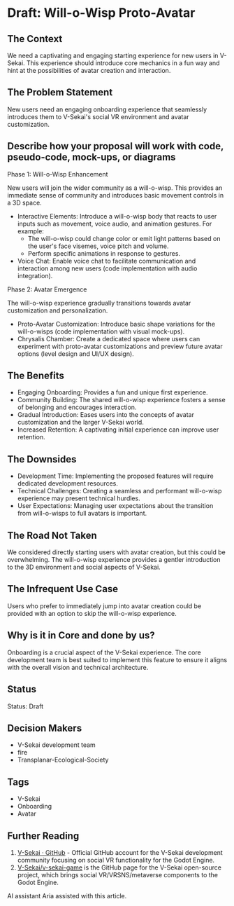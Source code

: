 # Draft: Will-o-Wisp Proto-Avatar

## The Context

We need a captivating and engaging starting experience for new users in V-Sekai. This experience should introduce core mechanics in a fun way and hint at the possibilities of avatar creation and interaction.

## The Problem Statement

New users need an engaging onboarding experience that seamlessly introduces them to V-Sekai's social VR environment and avatar customization.

## Describe how your proposal will work with code, pseudo-code, mock-ups, or diagrams

Phase 1: Will-o-Wisp Enhancement

New users will join the wider community as a will-o-wisp. This provides an immediate sense of community and introduces basic movement controls in a 3D space.

- Interactive Elements: Introduce a will-o-wisp body that reacts to user inputs such as movement, voice audio, and animation gestures. For example:
  - The will-o-wisp could change color or emit light patterns based on the user's face visemes, voice pitch and volume.
  - Perform specific animations in response to gestures.
- Voice Chat: Enable voice chat to facilitate communication and interaction among new users (code implementation with audio integration).

Phase 2: Avatar Emergence

The will-o-wisp experience gradually transitions towards avatar customization and personalization.

- Proto-Avatar Customization: Introduce basic shape variations for the will-o-wisps (code implementation with visual mock-ups).
- Chrysalis Chamber: Create a dedicated space where users can experiment with proto-avatar customizations and preview future avatar options (level design and UI/UX design).

## The Benefits

- Engaging Onboarding: Provides a fun and unique first experience.
- Community Building: The shared will-o-wisp experience fosters a sense of belonging and encourages interaction.
- Gradual Introduction: Eases users into the concepts of avatar customization and the larger V-Sekai world.
- Increased Retention: A captivating initial experience can improve user retention.

## The Downsides

- Development Time: Implementing the proposed features will require dedicated development resources.
- Technical Challenges: Creating a seamless and performant will-o-wisp experience may present technical hurdles.
- User Expectations: Managing user expectations about the transition from will-o-wisps to full avatars is important.

## The Road Not Taken

We considered directly starting users with avatar creation, but this could be overwhelming. The will-o-wisp experience provides a gentler introduction to the 3D environment and social aspects of V-Sekai.

## The Infrequent Use Case

Users who prefer to immediately jump into avatar creation could be provided with an option to skip the will-o-wisp experience.

## Why is it in Core and done by us?

Onboarding is a crucial aspect of the V-Sekai experience. The core development team is best suited to implement this feature to ensure it aligns with the overall vision and technical architecture.

## Status

Status: Draft

## Decision Makers

- V-Sekai development team
- fire
- Transplanar-Ecological-Society

## Tags

- V-Sekai
- Onboarding
- Avatar

## Further Reading

1. [V-Sekai · GitHub](https://github.com/v-sekai) - Official GitHub account for the V-Sekai development community focusing on social VR functionality for the Godot Engine.
2. [V-Sekai/v-sekai-game](https://github.com/v-sekai/v-sekai-game) is the GitHub page for the V-Sekai open-source project, which brings social VR/VRSNS/metaverse components to the Godot Engine.

AI assistant Aria assisted with this article.
